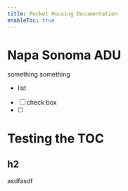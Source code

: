```yaml
---
title: Pocket Housing Documentation
enableToc: true
---
```



# Napa Sonoma ADU
something something
- list
- [ ] check box
- [ ] 
# Testing the TOC
## h2
asdfasdf